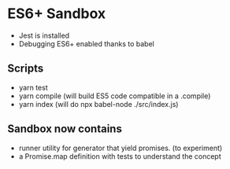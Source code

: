 # ES6+ Sandbox

- Jest is installed
- Debugging ES6+ enabled thanks to babel

## Scripts

- yarn test
- yarn compile (will build ES5 code compatible in a .compile)
- yarn index (will do npx babel-node ./src/index.js)


## Sandbox now contains

- runner utility for generator that yield promises. (to experiment)
- a Promise.map definition with tests to understand the concept